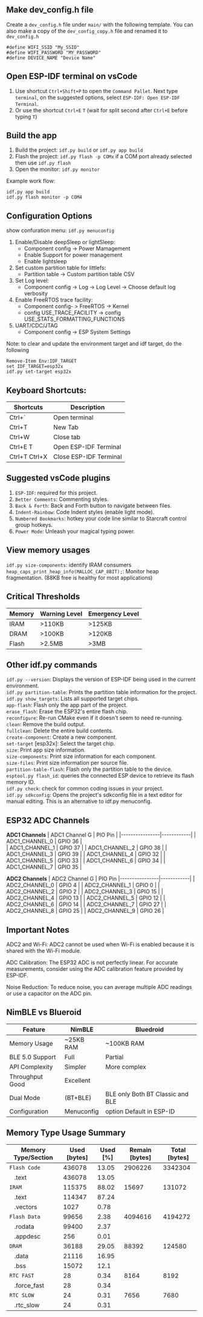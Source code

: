 ## Make dev_config.h file

Create a `dev_config.h` file under `main/` with the following template. You can also make a copy of the `dev_config_copy.h` file and renamed it to `dev_config.h`

```
#define WIFI_SSID "My_SSID"
#define WIFI_PASSWORD "MY_PASSWORD"
#define DEVICE_NAME "Device Name"
```

## Open ESP-IDF terminal on vsCode

1. Use shortcut `Ctrl+Shift+P` to open the `Command Pallet`. Next type `terminal`, on the suggested options, select `ESP-IDF: Open ESP-IDF Terminal`.
2. Or use the shortcut `Ctrl+E`  `T` (wait for split second after `Ctrl+E` before typing `T`)

## Build the app

1. Build the project: `idf.py build` or `idf.py app build`
2. Flash the project: `idf.py flash -p COMx` if a COM port already selected then use `idf.py flash`
3. Open the monitor: `idf.py monitor`
   
Example work flow: <br>
```
idf.py app build
idf.py flash monitor -p COM4
```

## Configuration Options

show confuration menu: `idf.py menuconfig`

1. Enable/Disable deepSleep or lightSleep:
   - Component config -> Power Mamagement 
   - Enable Support for power management
   - Enable lightsleep 
2. Set custom partition table for littlefs:
   - Partition table -> Custom partition table CSV
3. Set Log level:
   - Component config -> Log -> Log Level -> Choose default log verbosity
4. Enable FreeRTOS trace facility:
   - Component config- > FreeRTOS -> Kernel
   - config USE_TRACE_FACILITY -> config USE_STATS_FORMATTING_FUNCTIONS
5. UART/CDC/JTAG
   - Component config -> ESP System Settings

Note: to clear and update the environment target and idf target, do the following<br>
```
Remove-Item Env:IDF_TARGET
set IDF_TARGET=esp32x
idf.py set-target esp32x
```

## Keyboard Shortcuts:

| Shortcuts       | Description |
| --------------- | --------- |
|Ctrl+`           | Open terminal |
|Ctrl+T           | New Tab |
|Ctrl+W           | Close tab |
|Ctrl+E T         | Open ESP-IDF Terminal |
|Ctrl+T Ctrl+X    | Close ESP-IDF Terminal |

## Suggested vsCode plugins

1. `ESP-IDF`: required for this project.
2. `Better Comments`: Commenting styles.
3. `Back & Forth`: Back and Forth button to navigate between files. 
4. `Indent-Rainbow`: Code Indent styles (enable light mode).
5. `Numbered Bookmarks`: hotkey your code line similar to Starcraft control group hotkeys.
6. `Power Mode`: Unleash your magical typing power.


## View memory usages

`idf.py size-components`: identify IRAM consumers
`heap_caps_print_heap_info(MALLOC_CAP_8BIT);`: Monitor heap fragmentation. (88KB free is healthy for most applications)

## Critical Thresholds

|Memory     | Warning Level	| Emergency Level |
|-----------|-----------------| --------------- |
|IRAM	      | >110KB	         | >125KB |
|DRAM	      | >100KB	         | >120KB |
|Flash      | >2.5MB	         | >3MB   |

## Other idf.py commands

`idf.py --version`: Displays the version of ESP-IDF being used in the current environment.<br>
`idf.py partition-table`: Prints the partition table information for the project.<br>
`idf.py show_targets`: Lists all supported target chips.<br> 
`app-flash`: Flash only the app part of the project.<br>
`erase_flash`: Erase the ESP32's entire flash chip.<br>
`reconfigure`: Re-run CMake even if it doesn't seem to need re-running.<br>
`clean`: Remove the build output.<br>
`fullclean`: Delete the entire build contents.<br>
`create-component`: Create a new component.<br>
`set-target` [esp32x]: Select the target chip.<br>
`size`: Print app size information.<br>
`size-components`: Print size information for each component.<br>
`size-files`: Print size information per source file.<br>
`partition-table-flash`: Flash only the partition table to the device.<br>
`esptool.py flash_id`: queries the connected ESP device to retrieve its flash memory ID.<br>
`idf.py check`: check for common coding issues in your project.<br>
`idf.py sdkconfig`: Opens the project's sdkconfig file in a text editor for manual editing. This is an alternative to idf.py menuconfig.<br>

## ESP32 ADC Channels

**ADC1 Channels**
| ADC1 Channel	G |   PIO Pin  |
|----------------|------------|
| ADC1_CHANNEL_0 |   GPIO 36  |  
| ADC1_CHANNEL_1 |   GPIO 37  |
| ADC1_CHANNEL_2 |	GPIO 38  |
| ADC1_CHANNEL_3 |	GPIO 39  |
| ADC1_CHANNEL_4 |	GPIO 32  |
| ADC1_CHANNEL_5 |	GPIO 33  |
| ADC1_CHANNEL_6 |	GPIO 34  |
| ADC1_CHANNEL_7 |	GPIO 35  |
<br>

**ADC2 Channels**
| ADC2 Channel	G |   PIO Pin
|----------------|------------|
| ADC2_CHANNEL_0 |	GPIO 4   |
| ADC2_CHANNEL_1 |	GPIO 0   |
| ADC2_CHANNEL_2 |	GPIO 2   |
| ADC2_CHANNEL_3 |	GPIO 15  |
| ADC2_CHANNEL_4 |	GPIO 13  |
| ADC2_CHANNEL_5 |	GPIO 12  |
| ADC2_CHANNEL_6 |	GPIO 14  |
| ADC2_CHANNEL_7 |	GPIO 27  |
| ADC2_CHANNEL_8 |	GPIO 25  |
| ADC2_CHANNEL_9 |	GPIO 26  |


## Important Notes
ADC2 and Wi-Fi:
   ADC2 cannot be used when Wi-Fi is enabled because it is shared with the Wi-Fi module.

ADC Calibration:
   The ESP32 ADC is not perfectly linear. For accurate measurements, consider using the ADC calibration feature provided by ESP-IDF.

Noise Reduction:
   To reduce noise, you can average multiple ADC readings or use a capacitor on the ADC pin.


## NimBLE vs Blueroid
   
|Feature	         | NimBLE	      | Bluedroid       |
|-----------------|--------------|-----------------|
|Memory Usage	   | ~25KB RAM 	| ~100KB RAM      |
|BLE 5.0 Support	| Full      	| Partial         |
|API Complexity	| Simpler	   | More complex    |
|Throughput	Good	| Excellent|   |                 |
|Dual Mode        | (BT+BLE)	   | BLE only	Both BT Classic and BLE |
|Configuration	   | Menuconfig   | option	Default in ESP-ID |



## Memory Type Usage Summary

| Memory Type/Section            | Used [bytes] | Used [%] | Remain [bytes] | Total [bytes] |
|--------------------------------|--------------|----------|----------------|---------------|
| `Flash Code`                   |       436078 |    13.05 |        2906226 |       3342304 |
|&nbsp;&nbsp;&nbsp;.text         |       436078 |    13.05 |                |               |
| `IRAM`                         |       115375 |    88.02 |          15697 |        131072 |
|&nbsp;&nbsp;&nbsp;.text         |       114347 |    87.24 |                |               |
|&nbsp;&nbsp;&nbsp;.vectors      |         1027 |     0.78 |                |               |
| `Flash Data`                   |        99656 |     2.38 |        4094616 |       4194272 |
|&nbsp;&nbsp;&nbsp;.rodata       |        99400 |     2.37 |                |               |
|&nbsp;&nbsp;&nbsp;.appdesc      |          256 |     0.01 |                |               |
| `DRAM`                         |        36188 |    29.05 |          88392 |        124580 |
|&nbsp;&nbsp;&nbsp;.data         |        21116 |    16.95 |                |               |
|&nbsp;&nbsp;&nbsp;.bss          |        15072 |     12.1 |                |               |
| `RTC FAST`                     |           28 |     0.34 |           8164 |          8192 |
|&nbsp;&nbsp;&nbsp;.force_fast   |           28 |     0.34 |                |               |
| `RTC SLOW`                     |           24 |     0.31 |           7656 |          7680 |
|&nbsp;&nbsp;&nbsp;.rtc_slow     |           24 |     0.31 |                |               |

